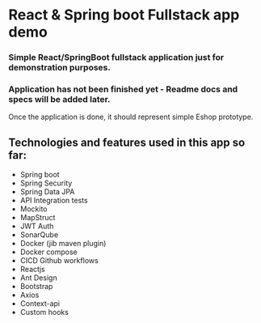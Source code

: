 # React & Spring boot Fullstack app demo
### Simple React/SpringBoot fullstack application just for demonstration purposes. 

### Application has not been finished yet - Readme docs and specs will be added later.
Once the application is done, it should represent simple Eshop prototype.

## Technologies and features used in this app so far:
- Spring boot
- Spring Security
- Spring Data JPA
- API Integration tests
- Mockito
- MapStruct 
- JWT Auth
- SonarQube
- Docker (jib maven plugin)
- Docker compose
- CICD Github workflows
- Reactjs
- Ant Design
- Bootstrap
- Axios
- Context-api
- Custom hooks

